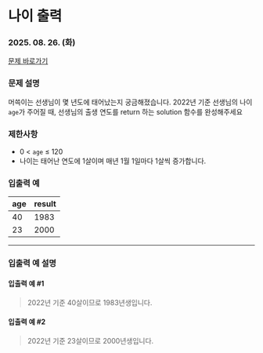 # 나이 출력
### 2025. 08. 26. (화)

[문제 바로가기](https://school.programmers.co.kr/learn/courses/30/lessons/120820?language=javascript)

### 문제 설명
머쓱이는 선생님이 몇 년도에 태어났는지 궁금해졌습니다. 2022년 기준 선생님의 나이 <code>age</code>가 주어질 때, 선생님의 출생 연도를 return 하는 solution 함수를 완성해주세요

### 제한사항
- 0 < <code>age</code> ≤ 120
- 나이는 태어난 연도에 1살이며 매년 1월 1일마다 1살씩 증가합니다.

### 입출력 예
|age|result|
|---|---|
|40|1983|
|23|2000|

***
### 입출력 예 설명
#### 입출력 예 #1
> 2022년 기준 40살이므로 1983년생입니다.

#### 입출력 예 #2
> 2022년 기준 23살이므로 2000년생입니다.
